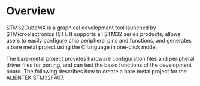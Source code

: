 # Overview<a name="EN-US_TOPIC_0314628511"></a>

STM32CubeMX is a graphical development tool launched by STMicroelectronics \(ST\). It supports all STM32 series products, allows users to easily configure chip peripheral pins and functions, and generates a bare metal project using the C language in one-click mode.

The bare-metal project provides hardware configuration files and peripheral driver files for porting, and can test the basic functions of the development board. The following describes how to create a bare metal project for the ALIENTEK STM32F407.

